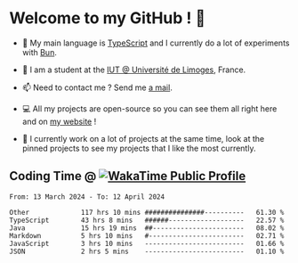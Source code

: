 # Welcome to my GitHub ! 🌃

- 🔭 My main language is [TypeScript](https://www.typescriptlang.org/) and I currently do a lot of experiments with [Bun](https://bun.sh).

- 🌱 I am a student at the [IUT @ Université de Limoges](https://iut.unilim.fr), France.

- 📫 Need to contact me ? Send me <a href="mailto:mikkel@milescode.dev">a mail</a>.

- 💻 All my projects are open-source so you can see them all right here and on <a href="https://vexcited.vercel.app">my website</a> !

- 👀 I currently work on a lot of projects at the same time, look at the pinned projects to see my projects that I like the most currently.

## Coding Time @ [![WakaTime Public Profile](https://wakatime.com/badge/user/0839e595-e07a-435c-8d59-ed95f2a3d6dd.svg?style=flat-square)](https://wakatime.com/@0839e595-e07a-435c-8d59-ed95f2a3d6dd)

<!--START_SECTION:waka-->

```plain
From: 13 March 2024 - To: 12 April 2024

Other             117 hrs 10 mins ###############----------   61.30 %
TypeScript        43 hrs 8 mins   ######-------------------   22.57 %
Java              15 hrs 19 mins  ##-----------------------   08.02 %
Markdown          5 hrs 10 mins   #------------------------   02.71 %
JavaScript        3 hrs 10 mins   -------------------------   01.66 %
JSON              2 hrs 5 mins    -------------------------   01.10 %
```

<!--END_SECTION:waka-->
